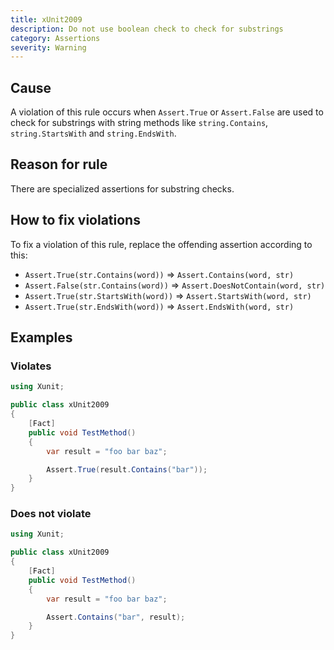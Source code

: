 ```yaml
---
title: xUnit2009
description: Do not use boolean check to check for substrings
category: Assertions
severity: Warning
---
```


## Cause

A violation of this rule occurs when `Assert.True` or `Assert.False` are used to check for substrings with string methods like `string.Contains`, `string.StartsWith` and `string.EndsWith`.

## Reason for rule

There are specialized assertions for substring checks.

## How to fix violations

To fix a violation of this rule, replace the offending assertion according to this:

- `Assert.True(str.Contains(word))` => `Assert.Contains(word, str)`
- `Assert.False(str.Contains(word))` => `Assert.DoesNotContain(word, str)`
- `Assert.True(str.StartsWith(word))` => `Assert.StartsWith(word, str)`
- `Assert.True(str.EndsWith(word))` => `Assert.EndsWith(word, str)`

## Examples

### Violates

```csharp
using Xunit;

public class xUnit2009
{
    [Fact]
    public void TestMethod()
    {
        var result = "foo bar baz";

        Assert.True(result.Contains("bar"));
    }
}
```

### Does not violate

```csharp
using Xunit;

public class xUnit2009
{
    [Fact]
    public void TestMethod()
    {
        var result = "foo bar baz";

        Assert.Contains("bar", result);
    }
}
```
